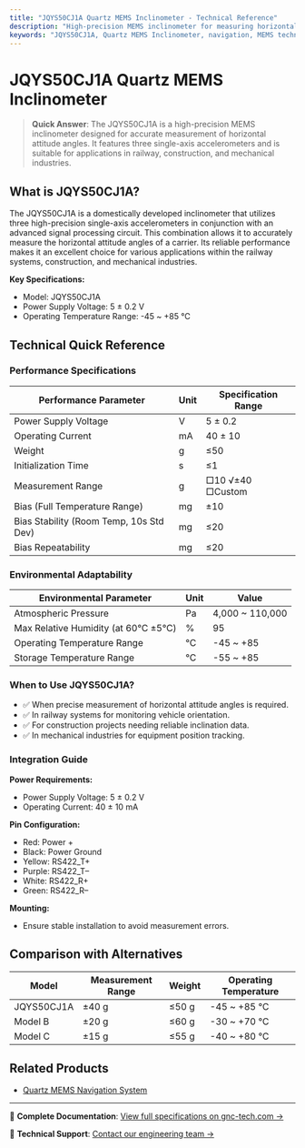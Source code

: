 ```yaml
---
title: "JQYS50CJ1A Quartz MEMS Inclinometer - Technical Reference"
description: "High-precision MEMS inclinometer for measuring horizontal attitude angles, ideal for railway, construction, and mechanical industries."
keywords: "JQYS50CJ1A, Quartz MEMS Inclinometer, navigation, MEMS technology"
---
```


# JQYS50CJ1A Quartz MEMS Inclinometer

> **Quick Answer**: The JQYS50CJ1A is a high-precision MEMS inclinometer designed for accurate measurement of horizontal attitude angles. It features three single-axis accelerometers and is suitable for applications in railway, construction, and mechanical industries.

## What is JQYS50CJ1A?

The JQYS50CJ1A is a domestically developed inclinometer that utilizes three high-precision single-axis accelerometers in conjunction with an advanced signal processing circuit. This combination allows it to accurately measure the horizontal attitude angles of a carrier. Its reliable performance makes it an excellent choice for various applications within the railway systems, construction, and mechanical industries.

**Key Specifications:**
- Model: JQYS50CJ1A
- Power Supply Voltage: 5 ± 0.2 V
- Operating Temperature Range: -45 ~ +85 ℃

## Technical Quick Reference

### Performance Specifications
| Performance Parameter | Unit | Specification Range |
| --- | --- | --- |
| Power Supply Voltage | V | 5 ± 0.2 |
| Operating Current | mA | 40 ± 10 |
| Weight | g | ≤50 |
| Initialization Time | s | ≤1 |
| Measurement Range | g | □10 √±40 □Custom |
| Bias (Full Temperature Range) | mg | ±10 |
| Bias Stability (Room Temp, 10s Std Dev) | mg | ≤20 |
| Bias Repeatability | mg | ≤20 |

### Environmental Adaptability
| Environmental Parameter | Unit | Value |
| --- | --- | --- |
| Atmospheric Pressure | Pa | 4,000 ~ 110,000 |
| Max Relative Humidity (at 60℃ ±5℃) | % | 95 |
| Operating Temperature Range | ℃ | -45 ~ +85 |
| Storage Temperature Range | ℃ | -55 ~ +85 |

### When to Use JQYS50CJ1A?
- ✅ When precise measurement of horizontal attitude angles is required.
- ✅ In railway systems for monitoring vehicle orientation.
- ✅ For construction projects needing reliable inclination data.
- ✅ In mechanical industries for equipment position tracking.

### Integration Guide
**Power Requirements:**
- Power Supply Voltage: 5 ± 0.2 V
- Operating Current: 40 ± 10 mA

**Pin Configuration:**
- Red: Power +
- Black: Power Ground
- Yellow: RS422_T+
- Purple: RS422_T–
- White: RS422_R+
- Green: RS422_R–

**Mounting:**
- Ensure stable installation to avoid measurement errors.

## Comparison with Alternatives
| Model | Measurement Range | Weight | Operating Temperature |
|-------|------------------|--------|-----------------------|
| JQYS50CJ1A | ±40 g | ≤50 g | -45 ~ +85 ℃ |
| Model B | ±20 g | ≤60 g | -30 ~ +70 ℃ |
| Model C | ±15 g | ≤55 g | -40 ~ +80 ℃ |

## Related Products
- [Quartz MEMS Navigation System](https://www.gnc-tech.com/products/navigation/quartz-mems/nav-modules/)

---

📘 **Complete Documentation**: [View full specifications on gnc-tech.com →](https://www.gnc-tech.com/products/quartz-mems-nav-jqys50cj1a)

💬 **Technical Support**: [Contact our engineering team →](https://www.gnc-tech.com/contact)